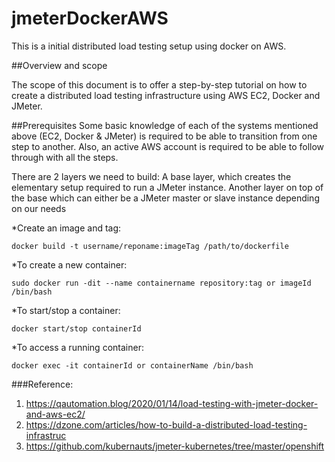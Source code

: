 # jmeterDockerAWS
This is a initial distributed load testing setup using docker on AWS. 

##Overview and scope

The scope of this document is to offer a step-by-step tutorial on how to create a distributed load testing infrastructure using AWS EC2, Docker and JMeter.

##Prerequisites
Some basic knowledge of each of the systems mentioned above (EC2, Docker & JMeter) is required to be able to transition from one step to another.
Also, an active AWS account is required to be able to follow through with all the steps.

There are 2 layers we need to build:
A base layer, which creates the elementary setup required to run a JMeter instance.
Another layer on top of the base which can either be a JMeter master or slave instance depending on our needs



*Create an image and tag:

```docker build -t username/reponame:imageTag /path/to/dockerfile```

*To create a new container:

```sudo docker run -dit --name containername repository:tag or imageId /bin/bash```


*To start/stop a container:

```docker start/stop containerId```


*To access a running container:

```docker exec -it containerId or containerName /bin/bash```

###Reference: 
1. https://qautomation.blog/2020/01/14/load-testing-with-jmeter-docker-and-aws-ec2/
2. https://dzone.com/articles/how-to-build-a-distributed-load-testing-infrastruc
3. https://github.com/kubernauts/jmeter-kubernetes/tree/master/openshift


